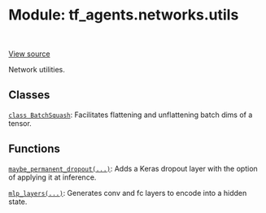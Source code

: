 <div itemscope itemtype="http://developers.google.com/ReferenceObject">
<meta itemprop="name" content="tf_agents.networks.utils" />
<meta itemprop="path" content="Stable" />
</div>

# Module: tf_agents.networks.utils

<table class="tfo-notebook-buttons tfo-api" align="left">
</table>

<a target="_blank" href="https://github.com/tensorflow/agents/tree/master/tf_agents/networks/utils.py">View
source</a>

Network utilities.

<!-- Placeholder for "Used in" -->


## Classes

[`class BatchSquash`](../../tf_agents/networks/utils/BatchSquash.md): Facilitates flattening and unflattening batch dims of a tensor.

## Functions

[`maybe_permanent_dropout(...)`](../../tf_agents/networks/utils/maybe_permanent_dropout.md): Adds a Keras dropout layer with the option of applying it at inference.

[`mlp_layers(...)`](../../tf_agents/networks/utils/mlp_layers.md): Generates conv and fc layers to encode into a hidden state.

